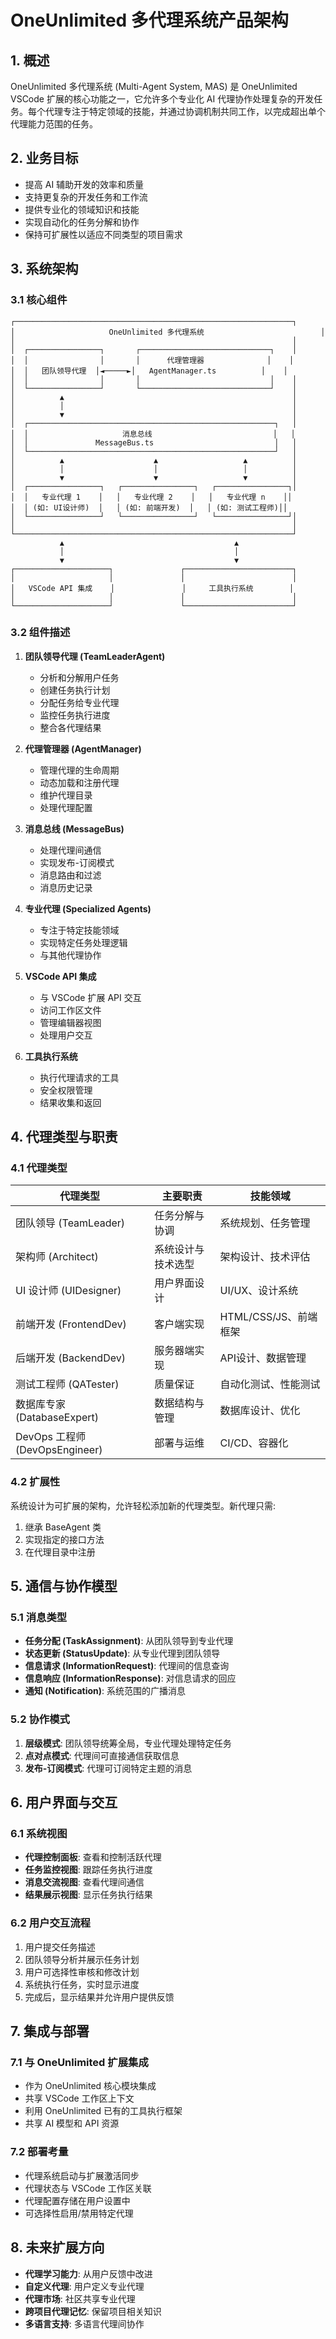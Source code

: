# OneUnlimited 多代理系统产品架构

## 1. 概述

OneUnlimited 多代理系统 (Multi-Agent System, MAS) 是 OneUnlimited VSCode 扩展的核心功能之一，它允许多个专业化 AI 代理协作处理复杂的开发任务。每个代理专注于特定领域的技能，并通过协调机制共同工作，以完成超出单个代理能力范围的任务。

## 2. 业务目标

- 提高 AI 辅助开发的效率和质量
- 支持更复杂的开发任务和工作流
- 提供专业化的领域知识和技能
- 实现自动化的任务分解和协作
- 保持可扩展性以适应不同类型的项目需求

## 3. 系统架构

### 3.1 核心组件

```
┌──────────────────────────────────────────────────────────────┐
│                     OneUnlimited 多代理系统                          │
│                                                              │
│  ┌────────────────┐       ┌─────────────────────────────┐    │
│  │                │       │      代理管理器              │    │
│  │   团队领导代理  │◄─────►│   AgentManager.ts          │    │
│  │                │       │                             │    │
│  └────────────────┘       └─────────────────────────────┘    │
│          ▲                                                   │
│          │                                                   │
│          ▼                                                   │
│  ┌───────────────────────────────────────────────────────┐   │
│  │                     消息总线                           │   │
│  │               MessageBus.ts                           │   │
│  └───────────────────────────────────────────────────────┘   │
│          ▲                    ▲                   ▲          │
│          │                    │                   │          │
│          ▼                    ▼                   ▼          │
│  ┌────────────────┐   ┌────────────────┐   ┌────────────────┐│
│  │   专业代理 1    │   │   专业代理 2    │   │   专业代理 n    ││
│  │ (如: UI设计师)  │   │ (如: 前端开发)  │   │ (如: 测试工程师)││
│  └────────────────┘   └────────────────┘   └────────────────┘│
│                                                              │
└──────────────────────────────────────────────────────────────┘
           ▲                                      ▲
           │                                      │
           ▼                                      ▼
┌─────────────────────┐               ┌────────────────────────┐
│                     │               │                        │
│   VSCode API 集成    │               │     工具执行系统        │
│                     │               │                        │
└─────────────────────┘               └────────────────────────┘
```

### 3.2 组件描述

1. **团队领导代理 (TeamLeaderAgent)**
   - 分析和分解用户任务
   - 创建任务执行计划
   - 分配任务给专业代理
   - 监控任务执行进度
   - 整合各代理结果

2. **代理管理器 (AgentManager)**
   - 管理代理的生命周期
   - 动态加载和注册代理
   - 维护代理目录
   - 处理代理配置

3. **消息总线 (MessageBus)**
   - 处理代理间通信
   - 实现发布-订阅模式
   - 消息路由和过滤
   - 消息历史记录

4. **专业代理 (Specialized Agents)**
   - 专注于特定技能领域
   - 实现特定任务处理逻辑
   - 与其他代理协作

5. **VSCode API 集成**
   - 与 VSCode 扩展 API 交互
   - 访问工作区文件
   - 管理编辑器视图
   - 处理用户交互

6. **工具执行系统**
   - 执行代理请求的工具
   - 安全权限管理
   - 结果收集和返回

## 4. 代理类型与职责

### 4.1 代理类型

| 代理类型 | 主要职责 | 技能领域 |
|---------|---------|---------|
| 团队领导 (TeamLeader) | 任务分解与协调 | 系统规划、任务管理 |
| 架构师 (Architect) | 系统设计与技术选型 | 架构设计、技术评估 |
| UI 设计师 (UIDesigner) | 用户界面设计 | UI/UX、设计系统 |
| 前端开发 (FrontendDev) | 客户端实现 | HTML/CSS/JS、前端框架 |
| 后端开发 (BackendDev) | 服务器端实现 | API设计、数据管理 |
| 测试工程师 (QATester) | 质量保证 | 自动化测试、性能测试 |
| 数据库专家 (DatabaseExpert) | 数据结构与管理 | 数据库设计、优化 |
| DevOps 工程师 (DevOpsEngineer) | 部署与运维 | CI/CD、容器化 |

### 4.2 扩展性

系统设计为可扩展的架构，允许轻松添加新的代理类型。新代理只需:
1. 继承 BaseAgent 类
2. 实现指定的接口方法
3. 在代理目录中注册

## 5. 通信与协作模型

### 5.1 消息类型

- **任务分配 (TaskAssignment)**: 从团队领导到专业代理
- **状态更新 (StatusUpdate)**: 从专业代理到团队领导
- **信息请求 (InformationRequest)**: 代理间的信息查询
- **信息响应 (InformationResponse)**: 对信息请求的回应
- **通知 (Notification)**: 系统范围的广播消息

### 5.2 协作模式

1. **层级模式**: 团队领导统筹全局，专业代理处理特定任务
2. **点对点模式**: 代理间可直接通信获取信息
3. **发布-订阅模式**: 代理可订阅特定主题的消息

## 6. 用户界面与交互

### 6.1 系统视图

- **代理控制面板**: 查看和控制活跃代理
- **任务监控视图**: 跟踪任务执行进度
- **消息交流视图**: 查看代理间通信
- **结果展示视图**: 显示任务执行结果

### 6.2 用户交互流程

1. 用户提交任务描述
2. 团队领导分析并展示任务计划
3. 用户可选择性审核和修改计划
4. 系统执行任务，实时显示进度
5. 完成后，显示结果并允许用户提供反馈

## 7. 集成与部署

### 7.1 与 OneUnlimited 扩展集成

- 作为 OneUnlimited 核心模块集成
- 共享 VSCode 工作区上下文
- 利用 OneUnlimited 已有的工具执行框架
- 共享 AI 模型和 API 资源

### 7.2 部署考量

- 代理系统启动与扩展激活同步
- 代理状态与 VSCode 工作区关联
- 代理配置存储在用户设置中
- 可选择性启用/禁用特定代理

## 8. 未来扩展方向

- **代理学习能力**: 从用户反馈中改进
- **自定义代理**: 用户定义专业代理
- **代理市场**: 社区共享专业代理
- **跨项目代理记忆**: 保留项目相关知识
- **多语言支持**: 多语言代理间协作
